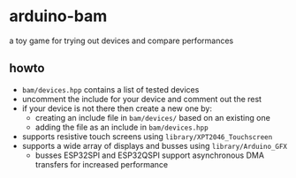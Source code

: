 # arduino-bam

a toy game for trying out devices and compare performances

## howto
* `bam/devices.hpp` contains a list of tested devices
* uncomment the include for your device and comment out the rest
* if your device is not there then create a new one by:
  - creating an include file in `bam/devices/` based on an existing one
  - adding the file as an include in `bam/devices.hpp`
* supports resistive touch screens using `library/XPT2046_Touchscreen`
* supports a wide array of displays and busses using `library/Arduino_GFX`
  - busses ESP32SPI and ESP32QSPI support asynchronous DMA transfers for increased performance
